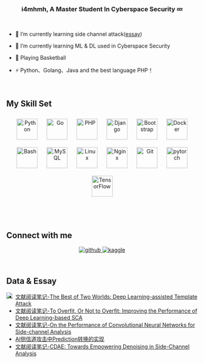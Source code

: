 
### <div align="center">i4mhmh, A Master Student In Cyberspace Security 💤</div>  
  
<br/>

- 🔭 I’m currently learning side channel attack([essay](https://www.i4mhmh.cn))  
  

- 🌱 I’m currently learning ML & DL used in Cyberspace Security
  

- 🏀 Playing Basketball   
  

- ⚡ Python、Golang、Java and the best language PHP！  
  

<br/>  


## My Skill Set  
<table>

<div align="center">  
<a href="https://www.python.org/" target="_blank"><img style="margin: 10px" src="https://profilinator.rishav.dev/skills-assets/python-original.svg" alt="Python" height="55" /></a>  
<a href="https://go.dev/" target="_blank"><img style="margin: 10px" src="https://profilinator.rishav.dev/skills-assets/go-original.svg" alt="Go" height="55" /></a> 
<a href="https://www.php.net/" target="_blank"><img style="margin: 10px" src="https://profilinator.rishav.dev/skills-assets/php-original.svg" alt="PHP" height="55" /></a>  
<a href="https://www.djangoproject.com/" target="_blank"><img style="margin: 10px" src="https://profilinator.rishav.dev/skills-assets/django-original.svg" alt="Django" height="55" /></a>  
<a href="https://getbootstrap.com/docs/3.4/javascript/" target="_blank"><img style="margin: 10px" src="https://profilinator.rishav.dev/skills-assets/bootstrap-plain.svg" alt="Bootstrap" height="55" /></a>  
<a href="https://www.docker.com/" target="_blank"><img style="margin: 10px" src="https://profilinator.rishav.dev/skills-assets/docker-original-wordmark.svg" alt="Docker" height="55" /></a>  
<a href="https://www.gnu.org/software/bash/" target="_blank"><img style="margin: 10px" src="https://profilinator.rishav.dev/skills-assets/gnu_bash-icon.svg" alt="Bash" height="55" /></a>  
<a href="https://www.mysql.com/" target="_blank"><img style="margin: 10px" src="https://profilinator.rishav.dev/skills-assets/mysql-original-wordmark.svg" alt="MySQL" height="55" /></a>  
<a href="https://www.linux.org/" target="_blank"><img style="margin: 10px" src="https://profilinator.rishav.dev/skills-assets/linux-original.svg" alt="Linux" height="55" /></a>  
<a href="https://www.nginx.com/" target="_blank"><img style="margin: 10px" src="https://profilinator.rishav.dev/skills-assets/nginx-original.svg" alt="Nginx" height="55" /></a>  
<a href="https://github.com/" target="_blank"><img style="margin: 10px" src="https://profilinator.rishav.dev/skills-assets/git-scm-icon.svg" alt="Git" height="55" /></a>  
<a href="https://pytorch.org/" target="_blank"><img style="margin: 10px" src="https://profilinator.rishav.dev/skills-assets/pytorch-icon.svg" alt="pytorch" height="55" /></a>  
<a href="https://www.tensorflow.org/" target="_blank"><img style="margin: 10px" src="https://profilinator.rishav.dev/skills-assets/tensorflow-icon.svg" alt="TensorFlow" height="55" /></a>  
</div>



</table>  

<br/>  


## Connect with me  
<div align="center">
<a href="https://github.com/i4mhmh" target="_blank">
<img src=https://img.shields.io/badge/github-%2324292e.svg?&style=for-the-badge&logo=github&logoColor=white alt=github style="margin-bottom: 15px;" />
</a>
<a href="https://www.kaggle.com/i4mhmh" target="_blank">
<img src=https://img.shields.io/badge/kaggle-%2344BAE8.svg?&style=for-the-badge&logo=kaggle&logoColor=white alt=kaggle style="margin-bottom: 15px;" />
</a>  
</div>  
  

<br/>  


## Data & Essay
<img src="https://github-readme-stats.vercel.app/api/top-langs/?username=i4mhmh&hide_border=true&layout=compact" align="left" />  




<!-- BLOG-POST-LIST:START -->
- [文献阅读笔记-The Best of Two Worlds: Deep Learning-assisted Template Attack](https://i4mhmh.cn/archives/a09255bb.html)
- [文献阅读笔记-To Overfit, Or Not to Overfit: Improving the Performance of Deep Learning-based SCA](https://i4mhmh.cn/archives/f423d1e.html)
- [文献阅读笔记-On the Performance of Convolutional Neural Networks for Side-channel Analysis](https://i4mhmh.cn/archives/b68bb5eb.html)
- [AI侧信道攻击中Prediction转换的实现](https://i4mhmh.cn/archives/bfd12eb4.html)
- [文献阅读笔记-CDAE: Towards Empowering Denoising in Side-Channel Analysis](https://i4mhmh.cn/archives/c4b22as16.html)
<!-- BLOG-POST-LIST:END -->  

<br/>  

  




